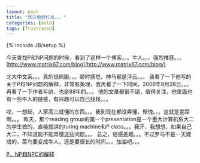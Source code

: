 ```yaml
---
layout: post
title: "表示很受打击。。。"
categories: [melb]
tags: [frustrated]
---
```

{% include JB/setup %}

今天查找P和NP问题的时候，看到了这样一个博客。。。牛人。。。强烈推荐。。。
[http://www.matrix67.com/blog](http://www.matrix67.com/blog/)

北大中文系。。。真的很佩服。。。顿时感觉，神马都是浮云。。。
我看了一下他写的关于P和NP问题的解释，非常有条理，我再看了一下时间，2006年8月28日。。。再看了一下作者年龄，也是88年的。。。
他的文章都很不错，值得关注，他里面也有一些牛人的链接，有兴趣可以自己找找。。。

哎，一想起，人家高三就懂的东西。。。我到现在都没弄懂，惭愧。。。这就是差距啊。。。
昨天，那个reading group的第一个presentation是一个墨大计算机系大二的学生做的，直接就讲的turing machine和P class。。。我汗，我想想，如果自己大二，不知道能不能弄懂这些问题。。。
总之，倍感差距。。。不过罗马不是一天建成的，菜鸟要变成牛人，还是要很长的时间。。。加油吧。。。

[P，NP和NPC的解释](http://www.matrix67.com/blog/archives/105)